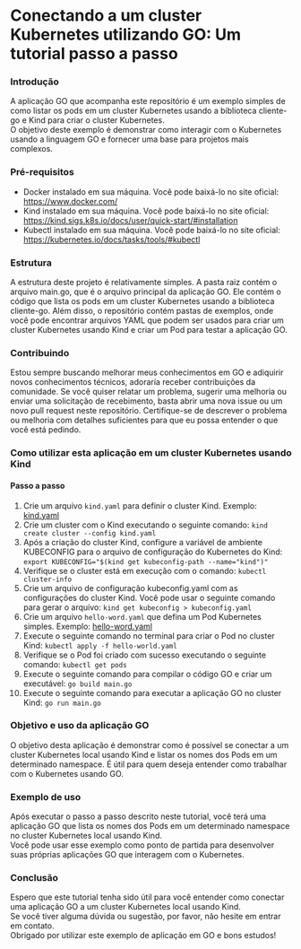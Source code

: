 # Conectando a um cluster Kubernetes utilizando GO: Um tutorial passo a passo

### Introdução
A aplicação GO que acompanha este repositório é um exemplo simples de como listar os pods em um cluster Kubernetes usando a biblioteca cliente-go e Kind para criar o cluster Kubernetes.<br>O objetivo deste exemplo é demonstrar como interagir com o Kubernetes usando a linguagem GO e fornecer uma base para projetos mais complexos.

### Pré-requisitos
- Docker instalado em sua máquina. Você pode baixá-lo no site oficial:<br>https://www.docker.com/
- Kind instalado em sua máquina. Você pode baixá-lo no site oficial:<br>https://kind.sigs.k8s.io/docs/user/quick-start/#installation
- Kubectl instalado em sua máquina. Você pode baixá-lo no site oficial:<br>https://kubernetes.io/docs/tasks/tools/#kubectl

### Estrutura
A estrutura deste projeto é relativamente simples. A pasta raiz contém o arquivo main.go, que é o arquivo principal da aplicação GO. Ele contém o código que lista os pods em um cluster Kubernetes usando a biblioteca cliente-go. Além disso, o repositório contém pastas de exemplos, onde você pode encontrar arquivos YAML que podem ser usados para criar um cluster Kubernetes usando Kind e criar um Pod para testar a aplicação GO.

### Contribuindo
Estou sempre buscando melhorar meus conhecimentos em GO e adiquirir novos conhecimentos técnicos, adoraría receber contribuições da comunidade. Se você quiser relatar um problema, sugerir uma melhoria ou enviar uma solicitação de recebimento, basta abrir uma nova issue ou um novo pull request neste repositório. Certifique-se de descrever o problema ou melhoria com detalhes suficientes para que eu possa entender o que você está pedindo.

### Como utilizar esta aplicação em um cluster Kubernetes usando Kind
#### Passo a passo
1. Crie um arquivo `kind.yaml` para definir o cluster Kind. Exemplo: [kind.yaml](examples/cluster/kind.yaml)
2. Crie um cluster com o Kind executando o seguinte comando: `kind create cluster --config kind.yaml`
3. Após a criação do cluster Kind, configure a variável de ambiente KUBECONFIG para o arquivo de configuração do Kubernetes do Kind: `export KUBECONFIG="$(kind get kubeconfig-path --name="kind")"`
4. Verifique se o cluster está em execução com o comando: `kubectl cluster-info`
5. Crie um arquivo de configuração kubeconfig.yaml com as configurações do cluster Kind. Você pode usar o seguinte comando para gerar o arquivo: `kind get kubeconfig > kubeconfig.yaml`
6. Crie um arquivo `hello-word.yaml` que defina um Pod Kubernetes simples. Exemplo: [hello-word.yaml](examples/pod/hello-word.yaml.yaml)
7. Execute o seguinte comando no terminal para criar o Pod no cluster Kind: `kubectl apply -f hello-world.yaml`
8. Verifique se o Pod foi criado com sucesso executando o seguinte comando: `kubectl get pods`
9. Execute o seguinte comando para compilar o código GO e criar um executável: `go build main.go`
10. Execute o seguinte comando para executar a aplicação GO no cluster Kind: `go run main.go`

### Objetivo e uso da aplicação GO
O objetivo desta aplicação é demonstrar como é possível se conectar a um cluster Kubernetes local usando Kind e listar os nomes dos Pods em um determinado namespace. É útil para quem deseja entender como trabalhar com o Kubernetes usando GO.

### Exemplo de uso
Após executar o passo a passo descrito neste tutorial, você terá uma aplicação GO que lista os nomes dos Pods em um determinado namespace no cluster Kubernetes local usando Kind.<br>Você pode usar esse exemplo como ponto de partida para desenvolver suas próprias aplicações GO que interagem com o Kubernetes.

### Conclusão
Espero que este tutorial tenha sido útil para você entender como conectar uma aplicação GO a um cluster Kubernetes local usando Kind.<br>Se você tiver alguma dúvida ou sugestão, por favor, não hesite em entrar em contato.<br>Obrigado por utilizar este exemplo de aplicação em GO e bons estudos!
